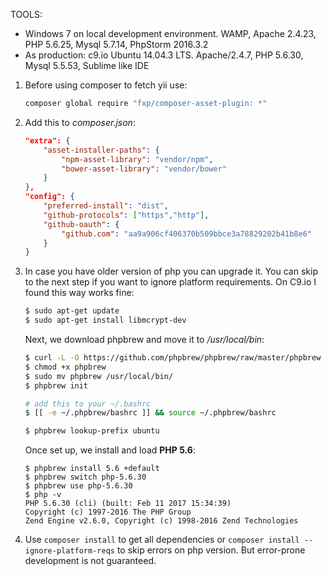 TOOLS:
- Windows 7 on local development environment. WAMP, Apache 2.4.23, PHP 5.6.25, Mysql 5.7.14, PhpStorm 2016.3.2
- As production: c9.io Ubuntu 14.04.3 LTS. Apache/2.4.7, PHP 5.6.30, Mysql 5.5.53, Sublime like IDE

1. Before using composer to fetch yii use: 
	
	```bash
	composer global require "fxp/composer-asset-plugin: *"
	```
2. Add this to _composer.json_: 

	```json
	"extra": {
		"asset-installer-paths": {
			"npm-asset-library": "vendor/npm",
			"bower-asset-library": "vendor/bower"
		}
	},
	"config": {
		"preferred-install": "dist",
		"github-protocols": ["https","http"],
		"github-oauth": {
			"github.com": "aa9a906cf406370b509bbce3a78829202b41b8e6"
		}
	}
	```
3. In case you have older version of php you can upgrade it. You can skip to the next step if you want to ignore platform requirements. On C9.io I found this way works fine:
	```bash
	$ sudo apt-get update
	$ sudo apt-get install libmcrypt-dev
	```
	Next, we download phpbrew and move it to _/usr/local/bin_:
	```bash
	$ curl -L -O https://github.com/phpbrew/phpbrew/raw/master/phpbrew
	$ chmod +x phpbrew
	$ sudo mv phpbrew /usr/local/bin/
	$ phpbrew init
	
	# add this to your ~/.bashrc
	$ [[ -e ~/.phpbrew/bashrc ]] && source ~/.phpbrew/bashrc
	
	$ phpbrew lookup-prefix ubuntu
	```
	Once set up, we install and load **PHP 5.6**:
	```
	$ phpbrew install 5.6 +default
	$ phpbrew switch php-5.6.30
	$ phpbrew use php-5.6.30
	$ php -v
	PHP 5.6.30 (cli) (built: Feb 11 2017 15:34:39) 
	Copyright (c) 1997-2016 The PHP Group
	Zend Engine v2.6.0, Copyright (c) 1998-2016 Zend Technologies
	```
	
4. Use ```composer install``` to get all dependencies or ```composer install --ignore-platform-reqs``` to skip errors on php version. But error-prone development is not guaranteed.